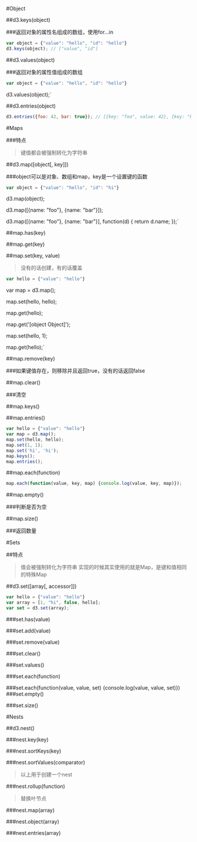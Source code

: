 #Object

##d3.keys(object)

###返回对象的属性名组成的数组，使用for...in

```javascript
var object = {"value": "hello", "id": "hello"}
d3.keys(object); // ["value", "id"]
```

##d3.values(object)

###返回对象的属性值组成的数组

```javascript
var object = {"value": "hello", "id": "hello"}
```
d3.values(object);`

##d3.entries(object)

```javascript
d3.entries({foo: 42, bar: true}); // [{key: "foo", value: 42}, {key: "bar", value: true}]`
```
#Maps

###特点

>键值都会被强制转化为字符串

##d3.map([object[, key]])

###object可以是对象、数组和map，key是一个设置键的函数

```javascript
var object = {"value": "hello", "id": "hi"}
```
d3.map(object);

d3.map([{name: "foo"}, {name: "bar"}]);

d3.map([{name: "foo"}, {name: "bar"}], function(d) { return d.name; });`

##map.has(key)

##map.get(key)

##map.set(key, value)

>没有的话创建，有的话覆盖

```javascript
var hello = {"value": "hello"}
```
var map = d3.map();

map.set(hello, hello);

map.get(hello);

map.get('[object Object]');

map.set(hello, 1);

map.get(hello);`

##map.remove(key)

###如果键值存在，则移除并且返回true，没有的话返回false

##map.clear()

###清空

##map.keys()

##map.entries()

```javascript
var hello = {"value": "hello"}
var map = d3.map();
map.set(hello, hello);
map.set(1, 1);
map.set('hi', 'hi');
map.keys();
map.entries();
```
##map.each(function)

```javascript
map.each(function(value, key, map) {console.log(value, key, map)});
```

##map.empty()

###判断是否为空

##map.size()

###返回数量

#Sets

##特点

>值会被强制转化为字符串
>实现的时候其实使用的就是Map，是键和值相同的特殊Map

##d3.set([array[, accessor]])

```javascript
var hello = {"value": "hello"}
var array = [1, "hi", false, hello];
var set = d3.set(array);`
```
###set.has(value)

###set.add(value)

###set.remove(value)

###set.clear()

###set.values()

###set.each(function)

###set.each(function(value, value, set) {console.log(value, value, set)})
###set.empty()

###set.size()

#Nests

##d3.nest()

###nest.key(key)

###nest.sortKeys(key)

###nest.sortValues(comparator)

>以上用于创建一个nest

###nest.rollup(function)

>替换叶节点

###nest.map(array)

###nest.object(array)

###nest.entries(array)
